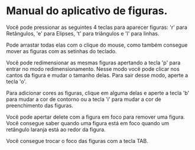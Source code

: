 # Manual do aplicativo de figuras.
Você pode pressionar as seguintes 4 teclas para aparecer figuras:
'r' para Retângulos, 'e' para Elipses, 't' para triângulos e 'l' para linhas.

Pode arrastar todas elas com o clique do mouse, como também consegue mover as figuras com as setinhas do teclado.

Você pode redimensionar as mesmas figuras apertando a tecla 'p' para entrar no modo redimensionamento. Nesse modo você pode clicar nos cantos da figura e mudar o tamanho delas. Para sair desse modo, aperte a tecla 'o'.

Para adicionar cores as figuras, clique em alguma delas e aperte a tecla 'b' para mudar a cor de contorno ou a tecla 'i' para mudar a cor de preenchimento das figuras.

Você pode apertar delete com a figura em foco para remover uma figura.  Você consegue saber quando uma figura está em foco quando um retângulo laranja está ao redor da figura.

Você consegue trocar o foco das figuras com a tecla TAB.
